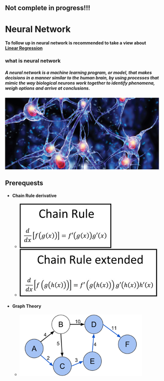 ## Not complete in progress!!!
# Neural Network
#### To follow up in neural network is recommended to take a view about [Linear Regression](../LinearRegression/README.md)

### what is neural network
##### A neural network is a machine learning program, or model, that makes decisions in a manner similar to the human brain, by using processes that mimic the way biological neurons work together to identify phenomena, weigh options and arrive at conclusions. 

<img src="imgs/brain_neurens.jpg" width=800px>

## Prerequests
- #### Chain Rule derivative
  - ![](imgs/chain-rule.jpg)
  - ![](imgs/chain-rule-extended.jpg)
- #### Graph Theory
  - <img src="imgs/graph_threory.png" width=400>

